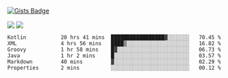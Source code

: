 

[![Gists Badge](https://badges.pufler.dev/gists/esabook)](https://gist.github.com/mine) 
<p>
<img align="center" src="https://github-readme-stats.anuraghazra1.vercel.app/api/top-langs/?username=esabook&layout=compact&theme=merko&count_private=true&langs_count=20"/>
<img align="center" src="https://github-readme-stats.anuraghazra1.vercel.app/api?username=esabook&show_icons=true&include_all_commits=true&theme=merko&count_private=true&custom_title=Github stats"/>
</p>
<!--START_SECTION:waka-->

```text
Kotlin           20 hrs 41 mins  █████████████████▓░░░░░░░   70.45 %
XML              4 hrs 56 mins   ████▒░░░░░░░░░░░░░░░░░░░░   16.82 %
Groovy           1 hr 58 mins    █▓░░░░░░░░░░░░░░░░░░░░░░░   06.73 %
Java             1 hr 2 mins     █░░░░░░░░░░░░░░░░░░░░░░░░   03.57 %
Markdown         40 mins         ▓░░░░░░░░░░░░░░░░░░░░░░░░   02.29 %
Properties       2 mins          ░░░░░░░░░░░░░░░░░░░░░░░░░   00.12 %
```

<!--END_SECTION:waka-->




<!--
**esabook/esabook** is a ✨ _special_ ✨ repository because its `README.md` (this file) appears on your GitHub profile.

Here are some ideas to get you started:

- 🔭 I’m currently working on ...
- 🌱 I’m currently learning ...
- 👯 I’m looking to collaborate on ...
- 🤔 I’m looking for help with ...
- 💬 Ask me about ...
- 📫 How to reach me: ...
- 😄 Pronouns: ...
- ⚡ Fun fact: ...
-->
